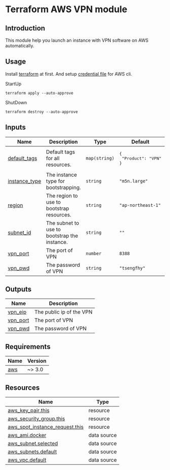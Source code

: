 <!-- BEGIN_TF_DOCS -->
# Terraform AWS VPN module

## Introduction
This module help you launch an instance with VPN software on AWS automatically.

## Usage
Install [terraform](https://www.terraform.io/) at first.
And setup [credential file](https://docs.aws.amazon.com/cli/latest/userguide/cli-configure-files.html) for AWS cli.

StartUp
```
terraform apply --auto-approve
```

ShutDown
```
terraform destroy --auto-approve
```

## Inputs

| Name | Description | Type | Default | Required |
|------|-------------|------|---------|:--------:|
| <a name="input_default_tags"></a> [default\_tags](#input\_default\_tags) | Default tags for all resources. | `map(string)` | <pre>{<br>  "Product": "VPN"<br>}</pre> | no |
| <a name="input_instance_type"></a> [instance\_type](#input\_instance\_type) | The instance type for bootstrapping. | `string` | `"m5n.large"` | no |
| <a name="input_region"></a> [region](#input\_region) | The region to use to bootstrap resources. | `string` | `"ap-northeast-1"` | no |
| <a name="input_subnet_id"></a> [subnet\_id](#input\_subnet\_id) | The subnet to use to bootstrap the instance. | `string` | `""` | no |
| <a name="input_vpn_port"></a> [vpn\_port](#input\_vpn\_port) | The port of VPN | `number` | `8388` | no |
| <a name="input_vpn_pwd"></a> [vpn\_pwd](#input\_vpn\_pwd) | The password of VPN | `string` | `"tsengfhy"` | no |

## Outputs

| Name | Description |
|------|-------------|
| <a name="output_vpn_eip"></a> [vpn\_eip](#output\_vpn\_eip) | The public ip of the VPN |
| <a name="output_vpn_port"></a> [vpn\_port](#output\_vpn\_port) | The port of VPN |
| <a name="output_vpn_pwd"></a> [vpn\_pwd](#output\_vpn\_pwd) | The password of VPN |

## Requirements

| Name | Version |
|------|---------|
| <a name="requirement_aws"></a> [aws](#requirement\_aws) | ~> 3.0 |



## Resources

| Name | Type |
|------|------|
| [aws_key_pair.this](https://registry.terraform.io/providers/hashicorp/aws/latest/docs/resources/key_pair) | resource |
| [aws_security_group.this](https://registry.terraform.io/providers/hashicorp/aws/latest/docs/resources/security_group) | resource |
| [aws_spot_instance_request.this](https://registry.terraform.io/providers/hashicorp/aws/latest/docs/resources/spot_instance_request) | resource |
| [aws_ami.docker](https://registry.terraform.io/providers/hashicorp/aws/latest/docs/data-sources/ami) | data source |
| [aws_subnet.selected](https://registry.terraform.io/providers/hashicorp/aws/latest/docs/data-sources/subnet) | data source |
| [aws_subnets.default](https://registry.terraform.io/providers/hashicorp/aws/latest/docs/data-sources/subnets) | data source |
| [aws_vpc.default](https://registry.terraform.io/providers/hashicorp/aws/latest/docs/data-sources/vpc) | data source |


<!-- END_TF_DOCS -->